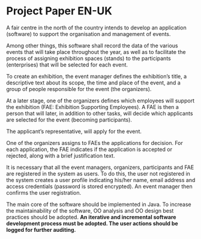 # Project Paper EN-UK

A fair centre in the north of the country intends to develop an application (software) to support the organisation and management of events.

Among other things, this software shall record the data of the various events that will take place throughout the year, as well as to facilitate the process of assigning exhibition spaces (stands) to the participants (enterprises) that will be selected for each event.

To create an exhibition, the event manager defines the exhibition’s title, a descriptive text about its scope, the time and place of the event, and a group of people responsible for the event (the organizers).

At a later stage, one of the organizers defines which employees will support the exhibition (FAE: Exhibition Supporting Employees). A FAE is then a person that will later, in addition to other tasks, will decide which applicants are selected for the event (becoming participants).

The applicant’s representative, will apply for the event.

One of the organizers assigns to FAEs the applications for decision. For each application, the FAE indicates if the application is accepted or rejected, along with a brief justification text.

It is necessary that all the event managers, organizers, participants and FAE are registered in the system as users. To do this, the user not registered in the system creates a user profile indicating his/her name, email address and access credentials (password is stored encrypted). An event manager then confirms the user registration.

The main core of the software should be implemented in Java. To increase the maintainability of the software, OO analysis and OO design best practices should be adopted. **An iterative and incremental software development process must be adopted. The user actions should be logged for further auditing.**
